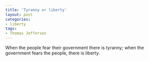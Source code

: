 ```yaml
---
title: 'Tyranny or liberty'
layout: post
categories:
- liberty
tags:
- Thomas Jefferson
---
```


When the people fear their government there is tyranny; when the government fears the people, there is liberty.
